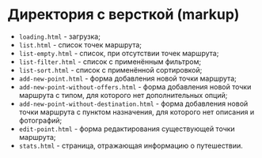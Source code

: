 # Директория с версткой (markup)

* `loading.html` - загрузка;
* `list.html` - список точек маршрута;
* `list-empty.html` - список, при отсутствии точек маршрута;
* `list-filter.html` - список с применённым фильтром;
* `list-sort.html` - список с применённой сортировкой;
* `add-new-point.html` - форма добавления новой точки маршрута;
* `add-new-point-without-offers.html` - форма добавления новой точки маршрута с типом, для которого нет дополнительных опций;
* `add-new-point-without-destination.html` - форма добавления новой точки маршрута с пунктом назначения, для которого нет описания и фотографий;
* `edit-point.html` - форма редактирования существующей точки маршрута;
* `stats.html` - страница, отражающая информацию о путешествии.
